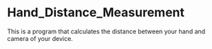 # Hand_Distance_Measurement
This is a program that calculates the distance between your hand and camera of your device.
